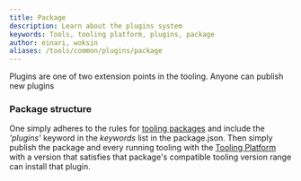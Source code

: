 ```yaml
---
title: Package
description: Learn about the plugins system
keywords: Tools, tooling platform, plugins, package
author: einari, woksin
aliases: /tools/common/plugins/package
---
```


Plugins are one of two extension points in the tooling. Anyone can publish new plugins 

### Package structure
One simply adheres to the rules for [tooling packages](../../packages/package) and include the *'plugins'* keyword in the *keywords* list in the package.json. 
Then simply publish the package and every running tooling with the [Tooling Platform](../..) with a version that satisfies that package's compatible tooling version range can install that plugin. 
